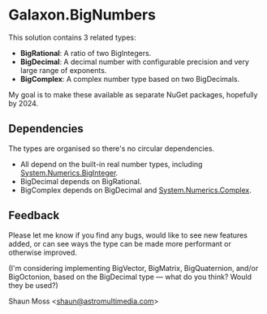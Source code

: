 # Galaxon.BigNumbers

This solution contains 3 related types:

- **BigRational**: A ratio of two BigIntegers.
- **BigDecimal**: A decimal number with configurable precision and very large range of exponents.
- **BigComplex**: A complex number type based on two BigDecimals.

My goal is to make these available as separate NuGet packages, hopefully by 2024. 

## Dependencies

The types are organised so there's no circular dependencies.

- All depend on the built-in real number types, including [System.Numerics.BigInteger](https://learn.microsoft.com/en-us/dotnet/api/system.numerics.biginteger?view=net-7.0).
- BigDecimal depends on BigRational.
- BigComplex depends on BigDecimal and [System.Numerics.Complex](https://learn.microsoft.com/en-us/dotnet/api/system.numerics.complex?view=net-7.0).

## Feedback

Please let me know if you find any bugs, would like to see new features added, or can see ways the
type can be made more performant or otherwise improved.

(I'm considering implementing BigVector, BigMatrix, BigQuaternion, and/or BigOctonion, based on the
BigDecimal type — what do you think? Would they be used?)

Shaun Moss <[shaun@astromultimedia.com](mailto:shaun@astromultimedia.com)>
